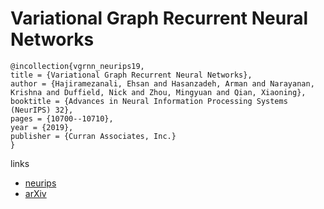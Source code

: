 # Variational Graph Recurrent Neural Networks

```
@incollection{vgrnn_neurips19,
title = {Variational Graph Recurrent Neural Networks},
author = {Hajiramezanali, Ehsan and Hasanzadeh, Arman and Narayanan, Krishna and Duffield, Nick and Zhou, Mingyuan and Qian, Xiaoning},
booktitle = {Advances in Neural Information Processing Systems (NeurIPS) 32},
pages = {10700--10710},
year = {2019},
publisher = {Curran Associates, Inc.}
}
```

links
- [neurips](https://nips.cc/Conferences/2019/Schedule?showEvent=14075)
- [arXiv](https://arxiv.org/abs/1908.09710)
